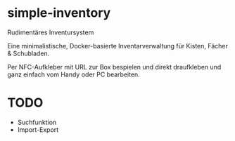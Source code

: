 # simple-inventory
Rudimentäres Inventursystem

Eine minimalistische, Docker-basierte Inventarverwaltung für Kisten, Fächer & Schubladen.

Per NFC-Aufkleber mit URL zur Box bespielen und direkt draufkleben und ganz einfach vom Handy oder PC bearbeiten. 

# TODO
- Suchfunktion
- Import-Export
